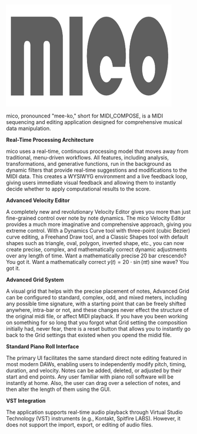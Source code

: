<img src="logo.png" alt="A beautiful sunset" width="450" height="275">

mico, pronounced "mee-ko," short for MIDI_COMPOSE, is a MIDI sequencing and editing application designed for comprehensive musical data manipulation.

**Real-Time Processing Architecture**

mico uses a real-time, continuous processing model that moves away from traditional, menu-driven workflows. All features, including analysis, transformations, and generative functions, run in the background as dynamic filters that provide real-time suggestions and modifications to the MIDI data. This creates a WYSIWYG environment and a live feedback loop, giving users immediate visual feedback and allowing them to instantly decide whether to apply computational results to the score.

**Advanced Velocity Editor** 

A completely new and revolutionary Velocity Editor gives you more than just fine-grained control over note by note dynamics. The mico Velocity Editor provides a much more imaginative and comprehensive approach, giving you extreme control. With a Dynamics Curve tool with three-point (cubic Bezier) curve editing, a Freehand Draw tool, and a Classic Shapes tool with default shapes such as triangle, oval, polygon, inverted shape, etc., you can now create precise, complex, and mathematically correct dynamic adjustments over any length of time. Want a mathematically precise 20 bar crescendo? You got it. Want a mathematically correct 
$y(t) = 20 \cdot \sin(\pi t)$ 
sine wave? You got it.

**Advanced Grid System** 

A visual grid that helps with the precise placement of notes, Advanced Grid can be configured to standard, complex, odd, and mixed meters, including any possible time signature, with a starting point that can be freely shifted anywhere, intra-bar or not, and these changes never effect the structure of the original midi file, or affect MIDI playback. If you have you been working on something for so long that you forgot what Grid setting the composition initially had, never fear, there is a reset button that allows you to instantly go back to the Grid settings that existed when you opend the midid file.

**Standard Piano Roll Interface**

The primary UI facilitates the same standard direct note editing featured in most modern DAWs, enabling users to independently modify pitch, timing, duration, and velocity. Notes can be added, deleted, or adjusted by their start and end points. Any user familiar with piano roll software will be instantly at home.  Also, the user can drag over a selection of notes, and then alter the length of them using the GUI.

**VST Integration** 

The application supports real-time audio playback through Virtual Studio Technology (VST) instruments (e.g., Kontakt, Spitfire LABS). However, it does not support the import, export, or editing of audio files.